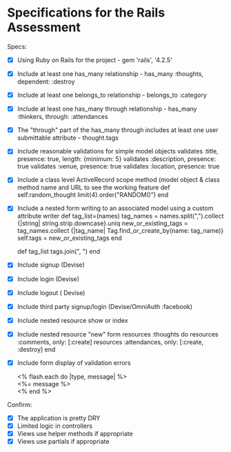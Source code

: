 # Specifications for the Rails Assessment

Specs:
- [x] Using Ruby on Rails for the project - gem 'rails', '4.2.5'
- [X] Include at least one has_many relationship - has_many :thoughts, dependent: :destroy
- [X] Include at least one belongs_to relationship - belongs_to :category
- [X] Include at least one has_many through relationship - has_many :thinkers, through: :attendances
- [X] The "through" part of the has_many through includes at least one user submittable attribute - thought.tags
- [X] Include reasonable validations for simple model objects
	validates :title, presence: true, length: {minimum: 5}
	validates :description, presence: true
	validates :venue, presence: true
	validates :location, presence: true
- [X] Include a class level ActiveRecord scope method (model object & class method name and URL to see the working feature 
	def self.random_thought
		limit(4).order("RANDOM()")
	end
- [X] Include a nested form writing to an associated model using a custom attribute writer
	def tag_list=(names)
		tag_names = names.split(",").collect {|string| string.strip.downcase}.uniq
		new_or_existing_tags = tag_names.collect {|tag_name| Tag.find_or_create_by(name: tag_name)}
		self.tags = new_or_existing_tags
	end

	def tag_list
		tags.join(", ")
	end
- [X] Include signup (Devise)
- [X] Include login (Devise)
- [X] Include logout ( Devise)
- [X] Include third party signup/login (Devise/OmniAuth :facebook)
- [X] Include nested resource show or index 
- [X] Include nested resource "new" form 
	resources :thoughts do 
    resources :comments, only: [:create]
    resources :attendances, only: [:create, :destroy]
  end
- [X] Include form display of validation errors
	<div class="container">
 		<% flash.each do |type, message| %>
	<div class="alert alert-<%= type %>">
  		<%= message %>
	</div>
		<% end %>
Confirm:
- [X] The application is pretty DRY
- [X] Limited logic in controllers
- [X] Views use helper methods if appropriate
- [X] Views use partials if appropriate
